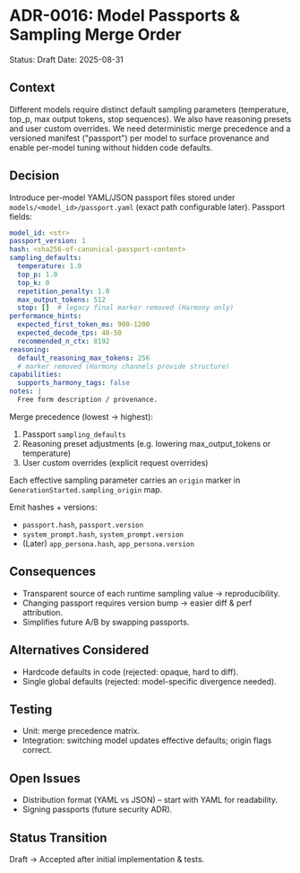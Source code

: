 # ADR-0016: Model Passports & Sampling Merge Order

Status: Draft
Date: 2025-08-31

## Context

Different models require distinct default sampling parameters (temperature, top_p, max output tokens, stop sequences). We also have reasoning presets and user custom overrides. We need deterministic merge precedence and a versioned manifest ("passport") per model to surface provenance and enable per-model tuning without hidden code defaults.

## Decision

Introduce per-model YAML/JSON passport files stored under `models/<model_id>/passport.yaml` (exact path configurable later). Passport fields:

```yaml
model_id: <str>
passport_version: 1
hash: <sha256-of-canonical-passport-content>
sampling_defaults:
  temperature: 1.0
  top_p: 1.0
  top_k: 0
  repetition_penalty: 1.0
  max_output_tokens: 512
  stop: []  # legacy final marker removed (Harmony only)
performance_hints:
  expected_first_token_ms: 900-1200
  expected_decode_tps: 40-50
  recommended_n_ctx: 8192
reasoning:
  default_reasoning_max_tokens: 256
  # marker removed (Harmony channels provide structure)
capabilities:
  supports_harmony_tags: false
notes: |
  Free form description / provenance.
```

Merge precedence (lowest → highest):

1. Passport `sampling_defaults`
2. Reasoning preset adjustments (e.g. lowering max_output_tokens or temperature)
3. User custom overrides (explicit request overrides)

Each effective sampling parameter carries an `origin` marker in `GenerationStarted.sampling_origin` map.

Emit hashes + versions:

- `passport.hash`, `passport.version`
- `system_prompt.hash`, `system_prompt.version`
- (Later) `app_persona.hash`, `app_persona.version`

## Consequences

- Transparent source of each runtime sampling value → reproducibility.
- Changing passport requires version bump → easier diff & perf attribution.
- Simplifies future A/B by swapping passports.

## Alternatives Considered

- Hardcode defaults in code (rejected: opaque, hard to diff).
- Single global defaults (rejected: model-specific divergence needed).

## Testing

- Unit: merge precedence matrix.
- Integration: switching model updates effective defaults; origin flags correct.

## Open Issues

- Distribution format (YAML vs JSON) – start with YAML for readability.
- Signing passports (future security ADR).

## Status Transition

Draft → Accepted after initial implementation & tests.
